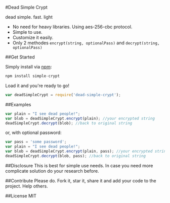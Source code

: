 #Dead Simple Crypt

dead simple. fast. light

  - No need for heavy libraries. Using aes-256-cbc protocol. 
  - Simple to use.
  - Customize it easily. 
  - Only 2 methodes `encrypt(string, optionalPass)` and `decrypt(string, optionalPass)`


##Get Started

Simply install via [npm](https://npmjs.org/):

```javascript
npm install simple-crypt
```
Load it and you're ready to go!
```javascript
var deadSimpleCrypt = require('dead-simple-crypt');
```

##Examples

```javascript
var plain = "I see dead people!";
var blob = deadSimpleCrypt.encrypt(plain); //your encrypted string
deadSimpleCrypt.decrypt(blob); //back to original string
```

or, with optional password:
```javascript
var pass = 'some password';
var plain = "I see dead people!"; 
var blob = deadSimpleCrypt.encrypt(plain, pass); //your encrypted string
deadSimpleCrypt.decrypt(blob, pass); //back to original string
```


##Disclosure
This is best for simple use needs. In case you need more complicate solution do your research before.  

##Contribute
Please do. Fork it, star it, share it and add your code to the project. Help others.  

##License
MIT
